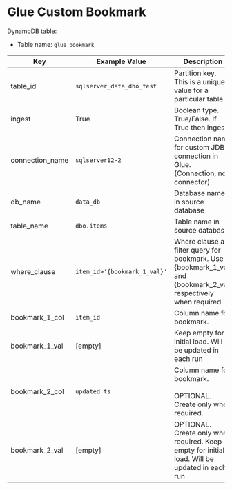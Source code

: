 # Glue Custom Bookmark

DynamoDB table:
- Table name: `glue_bookmark`

|  Key   |  Example Value    |   Description  |
| --- | --- | --- |
| table_id | `sqlserver_data_dbo_test` | Partition key. This is a unique value for a particular table |
| ingest | True | Boolean type. True/False. If True then ingest |
| connection_name | `sqlserver12-2` | Connection name for custom JDBC connection in Glue. (Connection, not connector) |
| db_name | `data_db` | Database name in source database |
| table_name | `dbo.items` | Table name in source database |
| where_clause | `item_id>'{bookmark_1_val}'` | Where clause as filter query for bookmark. Use {bookmark\_1\_val} and {bookmark\_2\_val} respectively when required. |
| bookmark\_1\_col | `item_id` | Column name for bookmark. |
| bookmark\_1\_val | \[empty\] | Keep empty for initial load. Will be updated in each run |
| bookmark\_2\_col | `updated_ts` | Column name for bookmark.<br><br>OPTIONAL. Create only when required. |
| bookmark\_2\_val | \[empty\] | OPTIONAL. Create only when required. Keep empty for initial load. Will be updated in each run |
